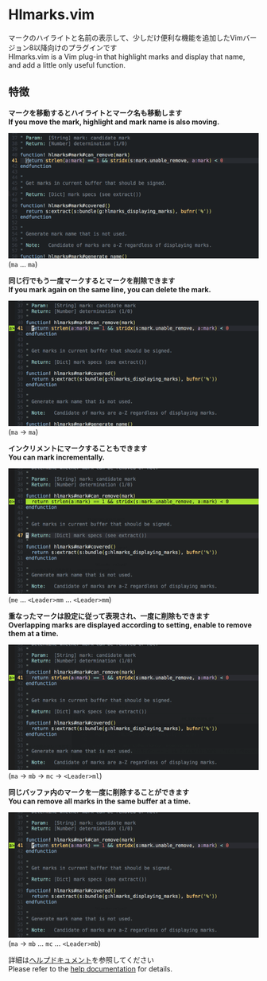 # Hlmarks.vim

マークのハイライトと名前の表示して、少しだけ便利な機能を追加したVimバージョン8以降向けのプラグインです  
Hlmarks.vim is a Vim plug-in that highlight marks and display that name, and add a little only useful function.

## 特徴

**マークを移動するとハイライトとマーク名も移動します**  
**If you move the mark, highlight and mark name is also moving.**

![マークと移動](https://github.com/AT-AT/hlmarks.vim/raw/master/doc/images/ex_move.gif)  
(`ma` ... `ma`)

**同じ行でもう一度マークするとマークを削除できます**  
**If you mark again on the same line, you can delete the mark.**

![マークの削除](https://github.com/AT-AT/hlmarks.vim/raw/master/doc/images/ex_toggle.gif)  
(`ma` -> `ma`)

**インクリメントにマークすることもできます**  
**You can mark incrementally.**

![インクリメントマーク](https://github.com/AT-AT/hlmarks.vim/raw/master/doc/images/ex_automark.gif)  
(`me` ... `<Leader>mm` ... `<Leader>mm`)

**重なったマークは設定に従って表現され、一度に削除もできます**  
**Overlapping marks are displayed according to setting, enable to remove them at a time.**

![同位置マークの表示と削除](https://github.com/AT-AT/hlmarks.vim/raw/master/doc/images/ex_stack_rm_line.gif)  
(`ma` -> `mb` -> `mc` -> `<Leader>ml`)

**同じバッファ内のマークを一度に削除することができます**  
**You can remove all marks in the same buffer at a time.**

![同一バッファ内のマーク削除](https://github.com/AT-AT/hlmarks.vim/raw/master/doc/images/ex_rm_buffer.gif)  
(`ma` -> `mb` ... `mc` ... `<Leader>mb`)

詳細は[ヘルプドキュメント](doc/hlmarks.jax)を参照してください  
Please refer to the [help documentation](doc/hlmarks.txt) for details.

